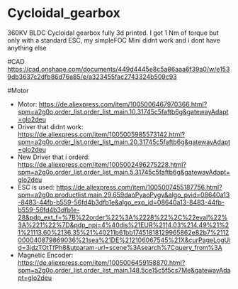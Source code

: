 # Cycloidal_gearbox
360KV BLDC Cycloidal gearbox fully 3d printed. I got 1 Nm of torque but only with a standard ESC, my simpleFOC Mini didnt work and i dont have anything else

#CAD
https://cad.onshape.com/documents/449d4445e8c5a86aaa6f39a0/w/e1539db3637c2dfb86d76a85/e/a323455fac2743324b509c93

#Motor
- Motor: https://de.aliexpress.com/item/1005006467970366.html?spm=a2g0o.order_list.order_list_main.10.31745c5faftb6g&gatewayAdapt=glo2deu
- Driver that didnt work: https://de.aliexpress.com/item/1005005985573142.html?spm=a2g0o.order_list.order_list_main.20.31745c5faftb6g&gatewayAdapt=glo2deu
- New Driver that i orderd: https://de.aliexpress.com/item/1005002496275228.html?spm=a2g0o.order_list.order_list_main.5.31745c5faftb6g&gatewayAdapt=glo2deu
- ESC is used: https://de.aliexpress.com/item/1005007455187756.html?spm=a2g0o.productlist.main.29.659daoPyaoPygv&algo_pvid=08640a13-8483-44fb-b559-56fd4b3dfb1e&algo_exp_id=08640a13-8483-44fb-b559-56fd4b3dfb1e-28&pdp_ext_f=%7B%22order%22%3A%2228%22%2C%22eval%22%3A%221%22%7D&pdp_npi=4%40dis%21EUR%2114.03%214.49%21%21%21113.60%2136.35%21%40211b61bb17451818129965862e82b7%2112000040879869036%21sea%21DE%212106067545%21X&curPageLogUid=3idzTOtTfPh8&utparam-url=scene%3Asearch%7Cquery_from%3A
- Magnetic Encoder: https://de.aliexpress.com/item/1005006459158870.html?spm=a2g0o.order_list.order_list_main.148.5ce15c5f5cs7Me&gatewayAdapt=glo2deu
